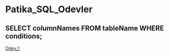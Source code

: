 # Patika_SQL_Odevler

## SELECT columnNames FROM tableName WHERE conditions; 
[Odev_1](https://github.com/ErvaCelik/PatikaSQLOdevler/blob/main/Odevler/Odev1.sql)
